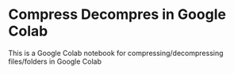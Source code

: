 # Compress Decompres in Google Colab
This is a Google Colab notebook for compressing/decompressing files/folders in Google Colab
